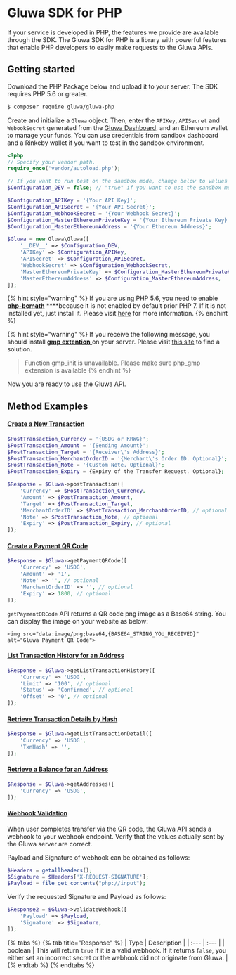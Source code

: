 # Gluwa SDK for PHP

If your service is developed in PHP, the features we provide are available through the SDK. The Gluwa SDK for PHP is a library with powerful features that enable PHP developers to easily make requests to the Gluwa APIs.

## Getting started

Download the PHP Package below and upload it to your server. The SDK requires PHP 5.6 or greater.

```bash
$ composer require gluwa/gluwa-php
```

Create and initialize a `Gluwa` object. Then, enter the `APIKey`, `APISecret` and `WebookSecret` generated from the [Gluwa Dashboard](https://dashboard.gluwa.com), and an Ethereum wallet to manage your funds. You can use credentials from sandbox dashboard and a Rinkeby wallet if you want to test in the sandbox environment.

```php
<?php
// Specify your vendor path.
require_once('vendor/autoload.php');

// If you want to run test on the sandbox mode, change below to values ​​obtained from Gluwa Dashboard's sandbox mode.
$Configuration_DEV = false; // "true" if you want to use the sandbox mode

$Configuration_APIKey = '{Your API Key}';
$Configuration_APISecret = '{Your API Secret}';
$Configuration_WebhookSecret = '{Your Webhook Secret}';
$Configuration_MasterEthereumPrivateKey = '{Your Ethereum Private Key}';
$Configuration_MasterEthereumAddress = '{Your Ethereum Address}';

$Gluwa = new Gluwa\Gluwa([
    '__DEV__' => $Configuration_DEV,
    'APIKey' => $Configuration_APIKey,
    'APISecret' => $Configuration_APISecret,
    'WebhookSecret' => $Configuration_WebhookSecret,
    'MasterEthereumPrivateKey' => $Configuration_MasterEthereumPrivateKey,
    'MasterEthereumAddress' => $Configuration_MasterEthereumAddress,
]);
```

{% hint style="warning" %}
If you are using PHP 5.6, you need to enable [**php-bcmath**](https://www.php.net/manual/en/book.bc.php) ****because it is not enabled by default prior PHP 7. If it is not installed yet, just install it. Please visit [here](https://www.php.net/manual/en/book.bc.php) for more information.
{% endhint %}

{% hint style="warning" %}
If you receive the following message, you should install [**gmp extention** ](https://www.php.net/manual/en/book.gmp.php)on your server. Please visit [this site](https://www.php.net/manual/en/book.gmp.php) to find a solution.

> Function gmp\_init is unavailable. Please make sure php\_gmp extension is available
{% endhint %}

Now you are ready to use the Gluwa API.

## Method Examples

#### [Create a New Transaction](../api/api.md#create-a-new-transaction)

```php
$PostTransaction_Currency = '{USDG or KRWG}';
$PostTransaction_Amount = '{Sending Amount}';
$PostTransaction_Target = '{Receiver\'s Address}';
$PostTransaction_MerchantOrderID = '{Merchant\'s Order ID. Optional}';
$PostTransaction_Note = '{Custom Note. Optional}';
$PostTransaction_Expiry = {Expiry of the Transfer Request. Optional};

$Response = $Gluwa->postTransaction([
    'Currency' => $PostTransaction_Currency,
    'Amount' => $PostTransaction_Amount,
    'Target' => $PostTransaction_Target,
    'MerchantOrderID' => $PostTransaction_MerchantOrderID, // optional
    'Note' => $PostTransaction_Note, // optional
    'Expiry' => $PostTransaction_Expiry, // optional
]);
```

#### [Create a Payment QR Code](../api/api.md#create-a-payment-qr-code)

```php
$Response = $Gluwa->getPaymentQRCode([
    'Currency' => 'USDG',
    'Amount' => '1',
    'Note' => '', // optional
    'MerchantOrderID' => '', // optional
    'Expiry' => 1800, // optional
]);
```

`getPaymentQRCode` API returns a QR code png image as a Base64 string. You can display the image on your website as below:

```markup
<img src="data:image/png;base64,{BASE64_STRING_YOU_RECEIVED}" alt="Gluwa Payment QR Code">
```

#### [List Transaction History for an Address](../api/api.md#list-transaction-history-for-an-address)

```php
$Response = $Gluwa->getListTransactionHistory([
    'Currency' => 'USDG',
    'Limit' => '100', // optional
    'Status' => 'Confirmed', // optional
    'Offset' => '0', // optional
]);
```

#### [Retrieve Transaction Details by Hash](../api/api.md#retrieve-transaction-details-by-hash)

```php
$Response = $Gluwa->getListTransactionDetail([
    'Currency' => 'USDG',
    'TxnHash' => '',
]);
```

#### [Retrieve a Balance for an Address](../api/api.md#retrieve-a-balance-for-an-address)

```php
$Response = $Gluwa->getAddresses([
    'Currency' => 'USDG',
]);
```

#### [Webhook Validation](webhooks.md#step-3-verify-your-wallet-address)

When user completes transfer via the QR code, the Gluwa API sends a webhook to your webhook endpoint. Verify that the values ​​actually sent by the Gluwa server are correct.

Payload and Signature of webhook can be obtained as follows:

```php
$Headers = getallheaders();
$Signature = $Headers['X-REQUEST-SIGNATURE'];
$Payload = file_get_contents("php://input");
```

Verify the requested Signature and Payload as follows:

```php
$Response2 = $Gluwa->validateWebhook([
    'Payload' => $Payload,
    'Signature' => $Signature,
]);
```

{% tabs %}
{% tab title="Response" %}
| Type | Description |
| :--- | :--- |
| boolean | This will return `true` if it is a valid webhook. If it returns `false`, you either set an incorrect secret or the webhook did not originate from Gluwa. |
{% endtab %}
{% endtabs %}

